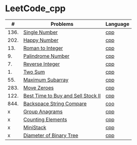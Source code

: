 # LeetCode_cpp

|#    |Problems|Language|
|-----|--------|--------|
|136.     |[Single Number](https://leetcode.com/problems/single-number/)        |[cpp](https://github.com/ckckck1373/LeetCode_cpp/blob/master/Problem/30-Day%20Chanllenge/Single_Number_April_2.cpp)
|202.     |[Happy Number](https://leetcode.com/problems/happy-number/)        |[cpp](https://github.com/ckckck1373/LeetCode_cpp/blob/master/Problem/30-Day%20Chanllenge/Happy_Number_April_1.cpp)
|13.    |[Roman to Integer](https://leetcode.com/problems/roman-to-integer/)        |[cpp](https://github.com/ckckck1373/LeetCode_cpp/blob/master/Problem/easy/Roman%20to%20Integer/Roman_to_Integer.cpp)
|9.      |[Palindrome Number](https://leetcode.com/problems/palindrome-number/)        |[cpp](https://github.com/ckckck1373/LeetCode_cpp/blob/master/Problem/easy/Palindrome/Palindrome.cpp)
|7.   |[Reverse Integer](https://leetcode.com/problems/reverse-integer/)        |[cpp](https://github.com/ckckck1373/LeetCode_cpp/blob/master/Problem/easy/Reverse%20Integer/Reverse_Integer_v1.cpp)
|1.   |[Two Sum](https://leetcode.com/problems/two-sum/)        |[cpp](https://github.com/ckckck1373/LeetCode_cpp/blob/master/Problem/easy/Two%20Sum/Two_Sum_v1.cpp)
|55.  |[Maximum Subarray](https://leetcode.com/problems/maximum-subarray/submissions/)|[cpp](https://github.com/ckckck1373/LeetCode_cpp/blob/master/Problem/30-Day%20Chanllenge/April_3_Maximum_Subarray.cpp)
|283. |[Move Zeroes](https://leetcode.com/problems/move-zeroes/)|[cpp](https://github.com/ckckck1373/LeetCode_cpp/blob/master/Problem/30-Day%20Chanllenge/April_4_Move_Zeros.cpp)
|122. |[Best Time to Buy and Sell Stock II](https://leetcode.com/problems/best-time-to-buy-and-sell-stock-ii/)|[cpp](https://github.com/ckckck1373/LeetCode_cpp/blob/master/Problem/30-Day%20Chanllenge/April_5_MaxProfit.cpp)
|844. |[Backspace String Compare](https://leetcode.com/problems/backspace-string-compare/submissions/)|[coo](https://github.com/ckckck1373/LeetCode_cpp/blob/master/Problem/30-Day%20Chanllenge/April_8_Middle_of_Linked_List.cpp)
|x    |[Group Anagrams](https://leetcode.com/explore/challenge/card/30-day-leetcoding-challenge/528/week-1/3288/) |[cpp](https://github.com/ckckck1373/LeetCode_cpp/blob/master/Problem/30-Day%20Chanllenge/April_6_Gruop_Anagrams.cpp) 
|x    |[Counting Elements](https://leetcode.com/explore/challenge/card/30-day-leetcoding-challenge/528/week-1/3289/) |[cpp](https://github.com/ckckck1373/LeetCode_cpp/blob/master/Problem/30-Day%20Chanllenge/April_7_countElement.cpp)
|x    |[MiniStack](https://leetcode.com/explore/challenge/card/30-day-leetcoding-challenge/529/week-2/3292) |[cpp](https://github.com/ckckck1373/LeetCode_cpp/blob/master/Problem/30-Day%20Chanllenge/April_10_MinStack.cpp)
|x    |[Diameter of Binary Tree](https://leetcode.com/explore/challenge/card/30-day-leetcoding-challenge/529/week-2/3293/)|[cpp](https://github.com/ckckck1373/LeetCode_cpp/blob/master/Problem/30-Day%20Chanllenge/April_11_Diameter_of_Binary_Tree.cpp)

